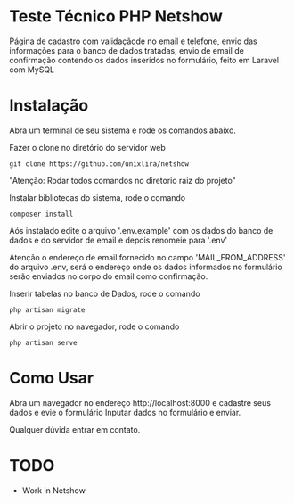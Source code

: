 Teste Técnico PHP Netshow
==========

Página de cadastro com validaçãode no email e telefone, envio das informações para o banco de dados tratadas, envio de email de confirmação contendo os dados inseridos no formulário, feito em Laravel com MySQL


Instalação
============

Abra um terminal de seu sistema e rode os comandos abaixo.

Fazer o clone no diretório do servidor web

```
git clone https://github.com/unixlira/netshow
```

"Atenção: Rodar todos comandos no diretorio raiz do projeto"

Instalar bibliotecas do sistema, rode o comando

```
composer install
```

Aós instalado edite o arquivo '.env.example' com os dados do banco de dados e do servidor de email e depois renomeie para '.env'

Atenção o endereço de email fornecido no campo 'MAIL_FROM_ADDRESS' do arquivo .env, será o endereço onde os dados informados no 
formulário serão enviados no corpo do email como confirmação.


Inserir tabelas no banco de Dados, rode o comando

```
php artisan migrate
```

Abrir o projeto no navegador, rode o comando

```
php artisan serve
```


Como Usar
=====

Abra um navegador no endereço http://localhost:8000 e cadastre seus dados e evie o formulário
Inputar dados no formulário e enviar.


Qualquer dúvida entrar em contato.


TODO
====

* Work in Netshow
